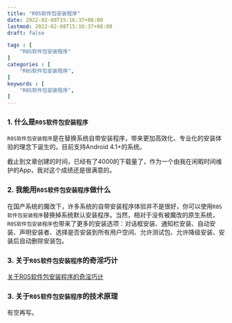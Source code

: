 ```yaml
---
title: "R0S软件包安装程序"
date: 2022-02-08T15:16:37+08:00
lastmod: 2022-02-08T15:16:37+08:00
draft: false

tags : [
    "R0S软件包安装程序"
]
categories : [
    "R0S软件包安装程序",
]
keywords : [
    "R0S软件包安装程序",
]
---
```


### 1. 什么是`R0S软件包安装程序`

`R0S软件包安装程序`是在替换系统自带安装程序，带来更加高效化、专业化的安装体验的理念下诞生的。目前支持Android 4.1+的系统。

截止到文章创建的时间，已经有了4000的下载量了，作为一个由我在闲暇时间维护的App，我对这个成绩还是很满意的。

### 2. 我能用`R0S软件包安装程序`做什么

在国产系统的魔改下，许多系统的自带安装程序体验并不是很好，你可以使用`R0S软件包安装程序`替换掉系统默认安装程序。当然，相对于没有被魔改的原生系统，`R0S软件包安装程序`也带来了更多的安装选项：对话框安装、通知栏安装、自动安装、声明安装者、选择是否安装到所有用户空间、允许测试包、允许降级安装、安装后自动删除安装包。

### 3. 关于`R0S软件包安装程序`的奇淫巧计

[关于R0S软件包安装程序的奇淫巧计](/post/r0s-installer/skills/)

### 3. 关于`R0S软件包安装程序`的技术原理

有空再写。
